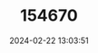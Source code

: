 ---
title: "154670"
category: "Parupeneus multifasciatus"
draft: false
date: 2024-02-22 13:03:51
languages:
  English: ["Manybar Goatfish", "Multibar Goatfish", "Multibarred Goatfish", "Banded Goatfish"]
  French: ["Rouget à Trois Bandes"]
---